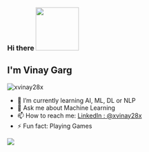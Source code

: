### Hi there <img src = "https://media.tenor.com/images/e89ab197c95440745f57041fcf379322/tenor.gif"  width = "100px">

## I'm Vinay Garg

<p align="left"> <img src="https://komarev.com/ghpvc/?username=xvinay28x&label=Views&color=blue&style=plastic" alt="xvinay28x" /> </p>


- 🌱 I’m currently learning AI, ML, DL or NLP
- 💬 Ask me about Machine Learning
- 📫 How to reach me: [LinkedIn : @xvinay28x](https://www.linkedin.com/in/xvinay28x/)   
- ⚡ Fun fact: Playing Games


<a href="https://github.com/xvinay28x">
 <img align="center" src="https://github-readme-stats.vercel.app/api?username=xvinay28x&show_icons=true&theme=light&count_private=true" />
</a>

